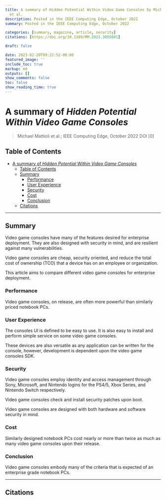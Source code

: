 ```yaml
---
title: A summary of Hidden Potential Within Video Game Consoles by Michael Mattioli
  et al.
description: Posted in the IEEE Computing Edge, October 2022
summary: Posted in the IEEE Computing Edge, October 2022

categories: [summary, magazine, article, security]
citations: [https://doi.org/10.1109/MM.2021.3055681]

draft: false

date: 2023-02-20T09:22:52-06:00
featured_image: ''
include_toc: true
markup: md
outputs: []
show_comments: false
toc: false
show_reading_time: true
---
```


# A summary of *Hidden Potential Within Video Game Consoles*

> Michael Mattioli et al.; IEEE Computing Edge, October 2022 DOI \[0\]

## Table of Contents

- [A summary of *Hidden Potential Within Video Game Consoles*](#a-summary-of-hidden-potential-within-video-game-consoles)
  - [Table of Contents](#table-of-contents)
  - [Summary](#summary)
    - [Performance](#performance)
    - [User Experience](#user-experience)
    - [Security](#security)
    - [Cost](#cost)
    - [Conclusion](#conclusion)
  - [Citations](#citations)

______________________________________________________________________

## Summary

Video game consoles have many of the features desired for enterprise deployment.
They are also designed with security in mind, and are resilient against many
vulnerabilities.

Video game consoles are cheap, security oriented, and reduce the total cost of
ownership (TCO) that a device has on an employee or organization.

This article aims to compare different video game consoles for enterprise
deployment.

### Performance

Video game consoles, on release, are often more powerful than similarly priced
notebook PCs.

### User Experience

The consoles UI is defined to be easy to use. It is also easy to install and
perform simple service on some video game consoles.

These devices are also versatile as any application can be written for the
console, however, development is dependent upon the video game consoles SDK.

### Security

Video game consoles employ identity and access management through Sony,
Microsoft, and Nintendo logins for the PS4/5, Xbox Series, and Nintendo Switch
respectively.

Video game consoles check and install security patches upon boot.

Video game consoles are designed with both hardware and software security in
mind.

### Cost

Similarly designed notebook PCs cost nearly or more than twice as much as many
video game consoles upon their release.

### Conclusion

Video game consoles embody many of the criteria that is expected of an
enterprise grade notebook PCs.

______________________________________________________________________

## Citations
